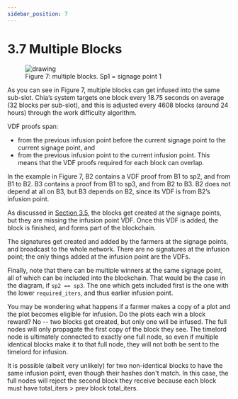 ```yaml
---
sidebar_position: 7
---
```


# 3.7 Multiple Blocks

<figure>
<img src="/img/multiple_blocks.png" alt="drawing"/>
<figcaption>
Figure 7: multiple blocks. Sp1 = signage point 1
</figcaption>
</figure>

As you can see in Figure 7, multiple blocks can get infused into the same sub-slot. Chia’s system targets one block every 18.75 seconds on average (32 blocks per sub-slot), and this is adjusted every 4608 blocks (around 24 hours) through the work difficulty algorithm.

VDF proofs span:
* from the previous infusion point before the current signage point to the current signage point, and
* from the previous infusion point to the current infusion point.
This means that the VDF proofs required for each block can overlap. 

In the example in Figure 7, B2 contains a VDF proof from B1 to sp2, and from B1 to B2. B3 contains a proof from B1 to sp3, and from B2 to B3. B2 does not depend at all on B3, but B3 depends on B2, since its VDF is from B2’s infusion point. 

As discussed in [Section 3.5](/docs/03consensus/signage_points_and_infusion_points "Section 3.5: Signage Points and Infusion Points"), the blocks get created at the signage points, but they are missing the infusion point VDF. Once this VDF is added, the block is finished, and forms part of the blockchain. 

The signatures get created and added by the farmers at the signage points, and broadcast to the whole network.
There are no signatures at the infusion point; the only things added at the infusion point are the VDFs. 

Finally, note that there can be multiple winners at the same signage point, all of which can be included into the blockchain. That would be the case in the diagram, if `sp2 == sp3`. The one which gets included first is the one with the lower `required_iters`, and thus earlier infusion point.

You may be wondering what happens if a farmer makes a copy of a plot and the plot becomes eligible for infusion. Do the plots each win a block reward? No -- two blocks get created, but only one will be infused. The full nodes will only propagate the first copy of the block they see. The timelord node is ultimately connected to exactly one full node, so even if multiple identical blocks make it to that full node, they will not both be sent to the timelord for infusion.

It is possible (albeit very unlikely) for two non-identical blocks to have the same infusion point, even though their hashes don't match. In this case, the full nodes will reject the second block they receive because each block must have total_iters > prev block total_iters. 
